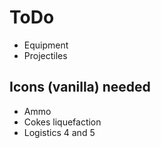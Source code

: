 # ToDo

* Equipment
* Projectiles

## Icons (vanilla) needed

* Ammo
* Cokes liquefaction
* Logistics 4 and 5

